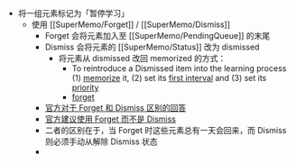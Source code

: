 - 将一组元素标记为「暂停学习」
	- 使用 [[SuperMemo/Forget]] / [[SuperMemo/Dismiss]]
		- Forget 会将元素加入至 [[SuperMemo/PendingQueue]] 的末尾
		- Dismiss 会将元素的 [[SuperMemo/Status]] 改为 dismissed
			- 将元素从 dismissed 改回 memorized 的方式：
				- To reintroduce a Dismissed item into the learning process (1) [memorize](http://supermemopedia.com/wiki/Memorize) it, (2) set its [first interval](http://supermemopedia.com/wiki/First_interval) and (3) set its [priority](http://supermemopedia.com/wiki/Priority)
				- [forget]([[SuperMemo/Forget]])
		- [官方对于 Forget 和 Dismiss 区别的回答](http://supermemopedia.com/wiki/Difference_between_Forget_and_Dismiss)
		- [官方建议使用 Forget 而不是 Dismiss](http://supermemopedia.com/wiki/Change_the_default_behavior_of_Remembering_Dismissed_Items_to_maintain_the_repetition_history)
		- 二者的区别在于，当 Forget 时这些元素总有一天会回来，而 Dismiss 则必须手动从解除 Dismiss 状态
		-